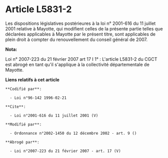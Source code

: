 # Article L5831-2

Les dispositions législatives postérieures à la loi n° 2001-616 du 11 juillet 2001 relative à Mayotte, qui modifient celles
de la présente partie telles que déclarées applicables à Mayotte par le présent titre, sont applicables de plein droit à
compter du renouvellement du conseil général de 2007.

**Nota:**

Loi n° 2007-223 du 21 février 2007 art 17 I 1° : L'article L5831-2 du CGCT est abrogé en tant qu'il s'applique à la
collectivité départementale de Mayotte.

**Liens relatifs à cet article**

	**Codifié par**:

	  - Loi n°96-142 1996-02-21

	**Cite**:

	  - Loi n°2001-616 du 11 juillet 2001 (V)

	**Modifié par**:

	  - Ordonnance n°2002-1450 du 12 décembre 2002 - art. 9 ()

	**Abrogé par**:

	  - Loi n°2007-223 du 21 février 2007 - art. 17 (V)
